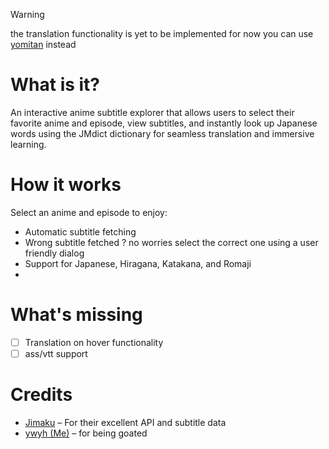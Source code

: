 > [!warning]
> the translation functionality is yet to be implemented for now you can use [yomitan](https://yomitan.wiki/) instead

# What is it?
An interactive anime subtitle explorer that allows users to select their favorite anime and episode, view subtitles, and instantly look up Japanese words using the JMdict dictionary for seamless translation and immersive learning.

# How it works

Select an anime and episode to enjoy:
- Automatic subtitle fetching
- Wrong subtitle fetched ? no worries select the correct one using a user friendly dialog 
- Support for Japanese, Hiragana, Katakana, and Romaji
- 
# What's missing
- [ ] Translation on hover functionality
- [ ] ass/vtt support

# Credits
- [Jimaku](https://jimaku.cc/) – For their excellent API and subtitle data
- [ywyh (Me)](https://github.com/ywyher) – for being goated
